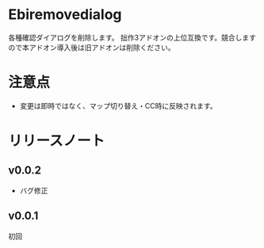 # Ebiremovedialog
各種確認ダイアログを削除します。
拙作3アドオンの上位互換です。競合しますので本アドオン導入後は旧アドオンは削除ください。
# 注意点
* 変更は即時ではなく、マップ切り替え・CC時に反映されます。
# リリースノート

## v0.0.2 
* バグ修正
## v0.0.1
初回
